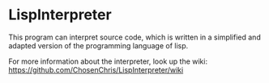 # LispInterpreter
This program can interpret source code, which is written in a simplified and adapted version of the programming language of lisp.

For more information about the interpreter, look up the wiki:
https://github.com/ChosenChris/LispInterpreter/wiki
